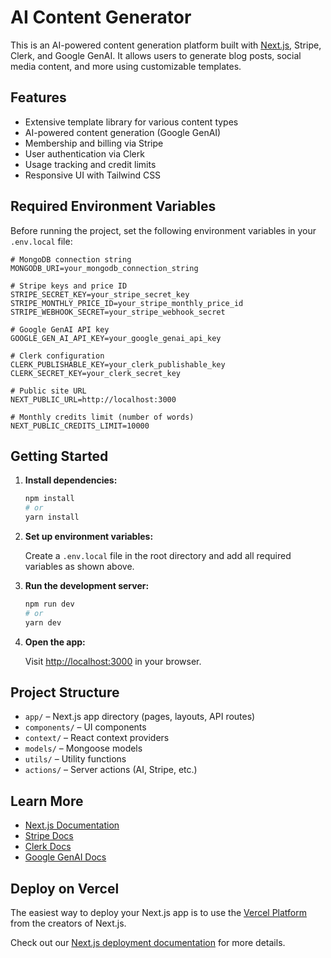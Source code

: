 # AI Content Generator
This is an AI-powered content generation platform built with [Next.js](https://nextjs.org), Stripe, Clerk, and Google GenAI. It allows users to generate blog posts, social media content, and more using customizable templates.

## Features

- Extensive template library for various content types
- AI-powered content generation (Google GenAI)
- Membership and billing via Stripe
- User authentication via Clerk
- Usage tracking and credit limits
- Responsive UI with Tailwind CSS

## Required Environment Variables

Before running the project, set the following environment variables in your `.env.local` file:

```env
# MongoDB connection string
MONGODB_URI=your_mongodb_connection_string

# Stripe keys and price ID
STRIPE_SECRET_KEY=your_stripe_secret_key
STRIPE_MONTHLY_PRICE_ID=your_stripe_monthly_price_id
STRIPE_WEBHOOK_SECRET=your_stripe_webhook_secret

# Google GenAI API key
GOOGLE_GEN_AI_API_KEY=your_google_genai_api_key

# Clerk configuration
CLERK_PUBLISHABLE_KEY=your_clerk_publishable_key
CLERK_SECRET_KEY=your_clerk_secret_key

# Public site URL
NEXT_PUBLIC_URL=http://localhost:3000

# Monthly credits limit (number of words)
NEXT_PUBLIC_CREDITS_LIMIT=10000
```

## Getting Started

1. **Install dependencies:**

   ```sh
   npm install
   # or
   yarn install
   ```

2. **Set up environment variables:**

   Create a `.env.local` file in the root directory and add all required variables as shown above.

3. **Run the development server:**

   ```sh
   npm run dev
   # or
   yarn dev
   ```

4. **Open the app:**

   Visit [http://localhost:3000](http://localhost:3000) in your browser.

## Project Structure

- `app/` – Next.js app directory (pages, layouts, API routes)
- `components/` – UI components
- `context/` – React context providers
- `models/` – Mongoose models
- `utils/` – Utility functions
- `actions/` – Server actions (AI, Stripe, etc.)

## Learn More

- [Next.js Documentation](https://nextjs.org/docs)
- [Stripe Docs](https://stripe.com/docs)
- [Clerk Docs](https://clerk.com/docs)
- [Google GenAI Docs](https://ai.google.dev/)


## Deploy on Vercel

The easiest way to deploy your Next.js app is to use the [Vercel Platform](https://vercel.com/new?utm_medium=default-template&filter=next.js&utm_source=create-next-app&utm_campaign=create-next-app-readme) from the creators of Next.js.

Check out our [Next.js deployment documentation](https://nextjs.org/docs/app/building-your-application/deploying) for more details.
